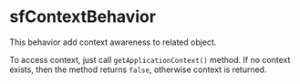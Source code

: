 sfContextBehavior
=================

This behavior add context awareness to related object.

To access context, just call ```getApplicationContext()``` method.
If no context exists, then the method returns ```false```, otherwise context is returned.

